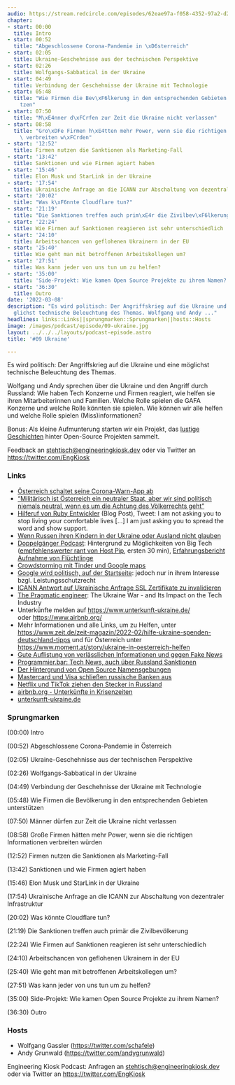 ```yaml
---
audio: https://stream.redcircle.com/episodes/62eae97a-f058-4352-97a2-d2bc5c48b688/stream.mp3
chapter:
- start: 00:00
  title: Intro
- start: 00:52
  title: "Abgeschlossene Corona-Pandemie in \xD6sterreich"
- start: 02:05
  title: Ukraine-Geschehnisse aus der technischen Perspektive
- start: 02:26
  title: Wolfgangs-Sabbatical in der Ukraine
- start: 04:49
  title: Verbindung der Geschehnisse der Ukraine mit Technologie
- start: 05:48
  title: "Wie Firmen die Bev\xF6lkerung in den entsprechenden Gebieten unterst\xFC\
    tzen"
- start: 07:50
  title: "M\xE4nner d\xFCrfen zur Zeit die Ukraine nicht verlassen"
- start: 08:58
  title: "Gro\xDFe Firmen h\xE4tten mehr Power, wenn sie die richtigen Informationen\
    \ verbreiten w\xFCrden"
- start: '12:52'
  title: Firmen nutzen die Sanktionen als Marketing-Fall
- start: '13:42'
  title: Sanktionen und wie Firmen agiert haben
- start: '15:46'
  title: Elon Musk und StarLink in der Ukraine
- start: '17:54'
  title: Ukrainische Anfrage an die ICANN zur Abschaltung von dezentraler Infrastruktur
- start: '20:02'
  title: "Was k\xF6nnte Cloudflare tun?"
- start: '21:19'
  title: "Die Sanktionen treffen auch prim\xE4r die Zivilbev\xF6lkerung"
- start: '22:24'
  title: Wie Firmen auf Sanktionen reagieren ist sehr unterschiedlich
- start: '24:10'
  title: Arbeitschancen von geflohenen Ukrainern in der EU
- start: '25:40'
  title: Wie geht man mit betroffenen Arbeitskollegen um?
- start: '27:51'
  title: Was kann jeder von uns tun um zu helfen?
- start: '35:00'
  title: 'Side-Projekt: Wie kamen Open Source Projekte zu ihrem Namen?'
- start: '36:30'
  title: Outro
date: '2022-03-08'
description: "Es wird politisch: Der Angriffskrieg auf die Ukraine und eine m\xF6\
  glichst technische Beleuchtung des Themas. Wolfgang und Andy ..."
headlines: links::Links||sprungmarken::Sprungmarken||hosts::Hosts
image: /images/podcast/episode/09-ukraine.jpg
layout: ../../../layouts/podcast-episode.astro
title: '#09 Ukraine'

---
```


<p class="mb-6 text-base md:text-lg text-coolGray-500">Es wird politisch: Der Angriffskrieg auf die Ukraine und eine möglichst technische Beleuchtung des Themas.</p><p class="mb-6 text-base md:text-lg text-coolGray-500">Wolfgang und Andy sprechen über die Ukraine und den Angriff durch Russland: Wie haben Tech Konzerne und Firmen reagiert, wie helfen sie ihren Mitarbeiterinnen und Familien. Welche Rolle spielen die GAFA Konzerne und welche Rolle könnten sie spielen. Wie können wir alle helfen und welche Rolle spielen (Miss)informationen?</p><p class="mb-6 text-base md:text-lg text-coolGray-500">Bonus: Als kleine Aufmunterung starten wir ein Projekt, das <a class="underline hover:no-underline" style="text-decoration-line: underline;"href="https://github.com/EngineeringKiosk/OSS-Names" rel="nofollow">lustige Geschichten</a> hinter Open-Source Projekten sammelt. </p><p class="mb-6 text-base md:text-lg text-coolGray-500">Feedback an <a class="underline hover:no-underline" style="text-decoration-line: underline;"href="mailto:stehtisch@engineeringkiosk.dev" rel="nofollow">stehtisch@engineeringkiosk.dev</a> oder via Twitter an <a class="underline hover:no-underline" style="text-decoration-line: underline;"href="https://twitter.com/EngKiosk" rel="nofollow">https://twitter.com/EngKiosk</a></p><h3 class="mb-4 text-2xl md:text-3xl font-semibold text-coolGray-800" id=links>Links</h3><ul class="list-disc px-5 mb-6 md:px-5 text-base md:text-lg text-coolGray-500" style="list-style-type: disc;"><li class="mb-3"><a class="underline hover:no-underline" style="text-decoration-line: underline;"href="https://www.derstandard.de/story/2000133483085/das-ende-der-stopp-corona-app-ist-da" rel="nofollow">Österreich schaltet seine Corona-Warn-App ab</a></li><li class="mb-3"><a class="underline hover:no-underline" style="text-decoration-line: underline;"href="https://orf.at/stories/3251387/" rel="nofollow">“Militärisch ist Österreich ein neutraler Staat, aber wir sind politisch niemals neutral, wenn es um die Achtung des Völkerrechts geht”</a></li><li class="mb-3"><a class="underline hover:no-underline" style="text-decoration-line: underline;"href="https://zverok.space/blog/2022-03-03-WAR.html" rel="nofollow">Hilferuf von Ruby Entwickler</a> (Blog Post), Tweet: I am not asking you to stop living your comfortable lives [...] I am just asking you to spread the word and show support.</li><li class="mb-3"><a class="underline hover:no-underline" style="text-decoration-line: underline;"href="https://www.bbc.com/news/world-europe-60600487" rel="nofollow">Wenn Russen ihren Kindern in der Ukraine oder Ausland nicht glauben</a></li><li class="mb-3"><a class="underline hover:no-underline" style="text-decoration-line: underline;"href="https://www.doppelgaenger.io/123-big-tech-krisen-pr-%f0%9f%92%a4-ziprecruiter-zoom-zalando-hellofresh-salesforce-sea-ltd/" rel="nofollow">Doppelgänger Podcast</a>: Hintergrund zu Möglichkeiten von Big Tech (<a class="underline hover:no-underline" style="text-decoration-line: underline;"href="https://www.doppelgaenger.io/123-big-tech-krisen-pr-%f0%9f%92%a4-ziprecruiter-zoom-zalando-hellofresh-salesforce-sea-ltd/" rel="nofollow">empfehlenswerter rant von Host Pip</a>, ersten 30 min), <a class="underline hover:no-underline" style="text-decoration-line: underline;"href="https://www.doppelgaenger.io/124-%f0%9f%87%ba%f0%9f%87%a6-magic-number-earnings-von-%e2%9d%84%ef%b8%8f-snowflake-%f0%9f%8e%88-plug-power-%f0%9f%a7%9e%e2%99%80%ef%b8%8f-wish-%f0%9f%9a%9b-samsara/" rel="nofollow">Erfahrungsbericht Aufnahme von Flüchtlinge</a></li><li class="mb-3"><a class="underline hover:no-underline" style="text-decoration-line: underline;"href="https://www.forbes.com/sites/emmawoollacott/2022/03/02/how-restaurant-reviews-and-tinder-profiles-are-countering-russian-misinformation/" rel="nofollow">Crowdstorming mit Tinder und Google maps</a></li><li class="mb-3"><a class="underline hover:no-underline" style="text-decoration-line: underline;"href="https://netzpolitik.org/2012/google-startet-kampagne-gegen-das-leistungsschutzrecht/" rel="nofollow">Google wird politisch, auf der Startseite</a>: jedoch nur in ihrem Interesse bzgl. Leistungsschutzrecht </li><li class="mb-3"><a class="underline hover:no-underline" style="text-decoration-line: underline;"href="https://www.icann.org/en/system/files/correspondence/marby-to-fedorov-02mar22-en.pdf" rel="nofollow">ICANN Antwort auf Ukrainische Anfrage SSL Zertifikate zu invalidieren</a></li><li class="mb-3"><a class="underline hover:no-underline" style="text-decoration-line: underline;"href="https://blog.pragmaticengineer.com/the-ukraine-crisis-impact-on-tech/" rel="nofollow">The Pragmatic engineer</a>: The Ukraine War - and Its Impact on the Tech Industry</li><li class="mb-3">Unterkünfte melden auf <a class="underline hover:no-underline" style="text-decoration-line: underline;"href="https://www.unterkunft-ukraine.de/" rel="nofollow">https://www.unterkunft-ukraine.de/</a> oder <a class="underline hover:no-underline" style="text-decoration-line: underline;"href="https://www.airbnb.org/" rel="nofollow">https://www.airbnb.org/</a></li><li class="mb-3">Mehr Informationen und alle Links, um zu Helfen, unter <a class="underline hover:no-underline" style="text-decoration-line: underline;"href="https://www.zeit.de/zeit-magazin/2022-02/hilfe-ukraine-spenden-deutschland-tipps#gefluechtete-aufnehmen" rel="nofollow">https://www.zeit.de/zeit-magazin/2022-02/hilfe-ukraine-spenden-deutschland-tipps</a> und für Österreich unter <a class="underline hover:no-underline" style="text-decoration-line: underline;"href="https://www.moment.at/story/ukraine-in-oesterreich-helfen" rel="nofollow">https://www.moment.at/story/ukraine-in-oesterreich-helfen</a> </li><li class="mb-3"><a class="underline hover:no-underline" style="text-decoration-line: underline;"href="https://twitter.com/brodnig/status/14%20by99277444372746240" rel="nofollow">Gute Auflistung von verlässlichen Informationen und gegen Fake News</a></li><li class="mb-3"><a class="underline hover:no-underline" style="text-decoration-line: underline;"href="https://www.programmier.bar/podcast/news-09-22-tech-sanktionen-gegen-russland-github-advisory-database-google-privacy-sandbox-muzero-google-for-games-developer-summit" rel="nofollow">Programmier.bar: Tech News, auch über Russland Sanktionen</a></li><li class="mb-3"><a class="underline hover:no-underline" style="text-decoration-line: underline;"href="https://github.com/EngineeringKiosk/OSS-Names" rel="nofollow">Der Hintergrund von Open Source Namensgebungen</a></li><li class="mb-3"><a class="underline hover:no-underline" style="text-decoration-line: underline;"href="https://www.tagesschau.de/wirtschaft/finanzen/mastercard-visa-russland-101.html" rel="nofollow">Mastercard und Visa schließen russische Banken aus</a></li><li class="mb-3"><a class="underline hover:no-underline" style="text-decoration-line: underline;"href="https://t3n.de/news/russland-netflix-tiktok-aus-schluss-ende-1457062/" rel="nofollow">Netflix und TikTok ziehen den Stecker in Russland</a></li><li class="mb-3"><a class="underline hover:no-underline" style="text-decoration-line: underline;"href="https://de.airbnb.org/" rel="nofollow">airbnb.org - Unterkünfte in Krisenzeiten</a></li><li class="mb-3"><a class="underline hover:no-underline" style="text-decoration-line: underline;"href="https://www.unterkunft-ukraine.de/" rel="nofollow">unterkunft-ukraine.de</a></li></ul><h3 class="mb-4 text-2xl md:text-3xl font-semibold text-coolGray-800" id=sprungmarken>Sprungmarken</h3><p class="mb-6 text-base md:text-lg text-coolGray-500">(00:00) Intro</p><p class="mb-6 text-base md:text-lg text-coolGray-500">(00:52) Abgeschlossene Corona-Pandemie in Österreich</p><p class="mb-6 text-base md:text-lg text-coolGray-500">(02:05) Ukraine-Geschehnisse aus der technischen Perspektive</p><p class="mb-6 text-base md:text-lg text-coolGray-500">(02:26) Wolfgangs-Sabbatical in der Ukraine</p><p class="mb-6 text-base md:text-lg text-coolGray-500">(04:49) Verbindung der Geschehnisse der Ukraine mit Technologie</p><p class="mb-6 text-base md:text-lg text-coolGray-500">(05:48) Wie Firmen die Bevölkerung in den entsprechenden Gebieten unterstützen</p><p class="mb-6 text-base md:text-lg text-coolGray-500">(07:50) Männer dürfen zur Zeit die Ukraine nicht verlassen</p><p class="mb-6 text-base md:text-lg text-coolGray-500">(08:58) Große Firmen hätten mehr Power, wenn sie die richtigen Informationen verbreiten würden</p><p class="mb-6 text-base md:text-lg text-coolGray-500">(12:52) Firmen nutzen die Sanktionen als Marketing-Fall</p><p class="mb-6 text-base md:text-lg text-coolGray-500">(13:42) Sanktionen und wie Firmen agiert haben</p><p class="mb-6 text-base md:text-lg text-coolGray-500">(15:46) Elon Musk und StarLink in der Ukraine</p><p class="mb-6 text-base md:text-lg text-coolGray-500">(17:54) Ukrainische Anfrage an die ICANN zur Abschaltung von dezentraler Infrastruktur</p><p class="mb-6 text-base md:text-lg text-coolGray-500">(20:02) Was könnte Cloudflare tun?</p><p class="mb-6 text-base md:text-lg text-coolGray-500">(21:19) Die Sanktionen treffen auch primär die Zivilbevölkerung</p><p class="mb-6 text-base md:text-lg text-coolGray-500">(22:24) Wie Firmen auf Sanktionen reagieren ist sehr unterschiedlich</p><p class="mb-6 text-base md:text-lg text-coolGray-500">(24:10) Arbeitschancen von geflohenen Ukrainern in der EU</p><p class="mb-6 text-base md:text-lg text-coolGray-500">(25:40) Wie geht man mit betroffenen Arbeitskollegen um?</p><p class="mb-6 text-base md:text-lg text-coolGray-500">(27:51) Was kann jeder von uns tun um zu helfen?</p><p class="mb-6 text-base md:text-lg text-coolGray-500">(35:00) Side-Projekt: Wie kamen Open Source Projekte zu ihrem Namen?</p><p class="mb-6 text-base md:text-lg text-coolGray-500">(36:30) Outro</p><h3 class="mb-4 text-2xl md:text-3xl font-semibold text-coolGray-800" id=hosts>Hosts</h3><ul class="list-disc px-5 mb-6 md:px-5 text-base md:text-lg text-coolGray-500" style="list-style-type: disc;"><li class="mb-3">Wolfgang Gassler (<a class="underline hover:no-underline" style="text-decoration-line: underline;"href="https://twitter.com/schafele" rel="nofollow">https://twitter.com/schafele</a>)</li><li class="mb-3">Andy Grunwald (<a class="underline hover:no-underline" style="text-decoration-line: underline;"href="https://twitter.com/andygrunwald" rel="nofollow">https://twitter.com/andygrunwald</a>)</li></ul><p class="mb-6 text-base md:text-lg text-coolGray-500">Engineering Kiosk Podcast: Anfragen an <a class="underline hover:no-underline" style="text-decoration-line: underline;"href="http://stehtisch@engineeringkiosk.dev" rel="nofollow">stehtisch@engineeringkiosk.dev</a> oder via Twitter an <a class="underline hover:no-underline" style="text-decoration-line: underline;"href="https://twitter.com/EngKiosk" rel="nofollow">https://twitter.com/EngKiosk</a></p>